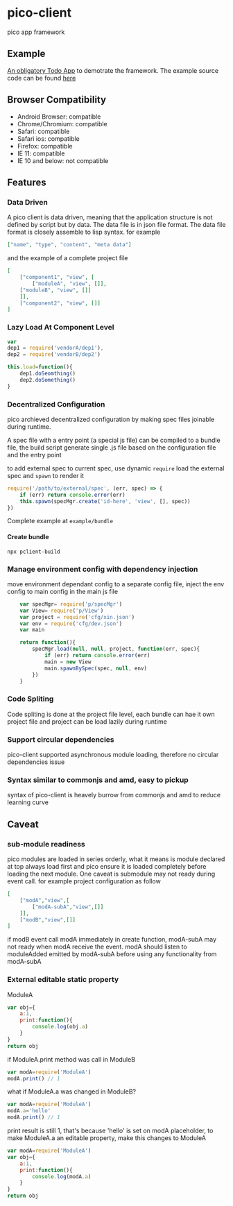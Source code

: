 # pico-client
pico app framework

## Example
[An obligatory Todo App](https://cdn.rawgit.com/ldarren/pico-example-todo/master/bin/todo/index.html) to demotrate the framework. The example source code can be found [here](https://github.com/ldarren/pico-example-todo)

## Browser Compatibility
 * Android Browser: compatible
 * Chrome/Chromium: compatible
 * Safari: compatible
 * Safari ios: compatible
 * Firefox: compatible
 * IE 11: compatible
 * IE 10 and below: not compatible

## Features
### Data Driven
A pico client is data driven, meaning that the application structure is not defined by script but by data. The data file is in json file format. The data file format is closely assemble to lisp syntax. for example

```json
["name", "type", "content", "meta data"]
```

and the example of a complete project file
```json
[
    ["component1", "view", [
    	["moduleA", "view", []],
	["moduleB", "view", []]
    ]],
    ["component2", "view", []]
]
```

### Lazy Load At Component Level
```javascript
var
dep1 = require('vendorA/dep1'),
dep2 = require('vendorB/dep2')

this.load=function(){
    dep1.doSeomthing()
    dep2.doSomething()
}
```

### Decentralized Configuration
pico archieved decentralized configuration by making spec files joinable during runtime.

A spec file with a entry point (a special js file) can be compiled to a bundle file, the build script generate single .js file based on the configuration file and the entry point

to add external spec to current spec, use dynamic `require` load the external spec and `spawn` to render it

```javascript
require('/path/to/external/spec', (err, spec) => {
	if (err) return console.error(err)
	this.spawn(specMgr.create('id-here', 'view', [], spec))
})
```

Complete example at `example/bundle`

#### Create bundle
```
npx pclient-build
```

### Manage environment config with dependency injection
move environment dependant config to a separate config file, inject the env config to main config in the main js file
```javascript
    var specMgr= require('p/specMgr')
    var View= require('p/View')
    var project = require('cfg/xin.json')
    var env = require('cfg/dev.json')
    var main

    return function(){
        specMgr.load(null, null, project, function(err, spec){
            if (err) return console.error(err)
            main = new View
            main.spawnBySpec(spec, null, env)
        })
    }
```

### Code Spliting
Code spliting is done at the project file level, each bundle can hae it own project file and project can be load lazily during runtime

### Support circular dependencies
pico-client supported asynchronous module loading, therefore no circular dependencies issue

### Syntax similar to commonjs and amd, easy to pickup
syntax of pico-client is heavely burrow from commonjs and amd to reduce learning curve

## Caveat
### sub-module readiness
pico modules are loaded in series orderly, what it means is module declared at top always load first and pico ensure it is loaded completely before loading the next module.
One caveat is submodule may not ready during event call. for example project configuration as follow
```json
[
	["modA","view",[
		["modA-subA","view",[]]
	]],
	["modB","view",[]]
]
```
if modB event call modA immediately in create function, modA-subA may not ready when modA receive the event. modA should listen to moduleAdded emitted by modA-subA before using any functionality from modA-subA

### External editable static property
ModuleA
```javascript
var obj={
	a:1,
	print:function(){
		console.log(obj.a)
	}
}
return obj
```
if ModuleA.print method was call in ModuleB
```javascript
var modA=require('ModuleA')
modA.print() // 1
```
what if ModuleA.a was changed in ModuleB?
```javascript
var modA=require('ModuleA')
modA.a='hello'
modA.print() // 1
```
print result is still 1, that's because 'hello' is set on modA placeholder, to make ModuleA.a an editable property, make this changes to ModuleA
```javascript
var modA=require('ModuleA')
var obj={
	a:1,
	print:function(){
		console.log(modA.a)
	}
}
return obj
```
